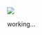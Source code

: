 <a href="https://www.mysql.com/" target="_blank">
    <img src="https://www.mysql.com/common/logos/logo-mysql-110x57.png"/>
</a>

working...
